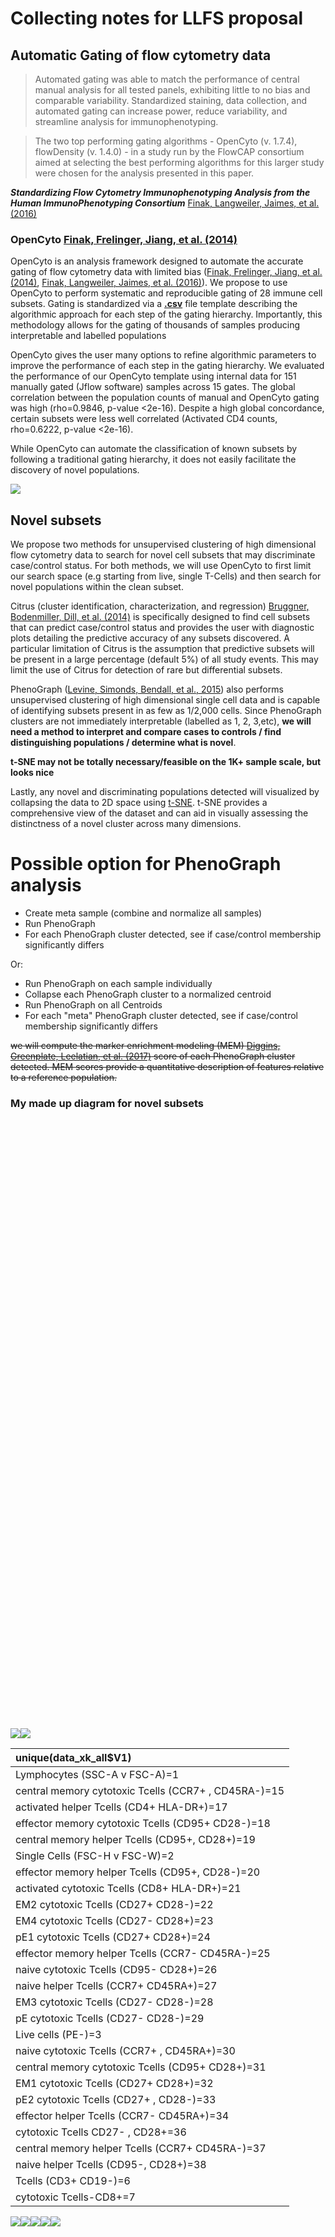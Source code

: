 # Collecting notes for LLFS proposal



## Automatic Gating of flow cytometry data

>  Automated gating was able to match the performance of central manual analysis for all tested panels, exhibiting little to no bias and comparable variability. Standardized staining, data collection, and automated gating can increase power, reduce variability, and streamline analysis for immunophenotyping.

> The two top performing gating algorithms - OpenCyto (v. 1.7.4), flowDensity (v. 1.4.0) - in a study run by the FlowCAP consortium aimed at selecting the best performing algorithms for this larger study were chosen for the analysis presented in this paper. 

***Standardizing Flow Cytometry Immunophenotyping Analysis from the Human ImmunoPhenotyping Consortium***
<a name=cite-Finak_2016></a>[Finak, Langweiler, Jaimes, et al. (2016)](https://doi.org/10.1038%2Fsrep20686)

### OpenCyto <a name=cite-Finak_2014></a>[Finak, Frelinger, Jiang, et al. (2014)](https://doi.org/10.1371%2Fjournal.pcbi.1003806)



OpenCyto is an analysis framework designed to automate the accurate gating of flow cytometry data with limited bias ([Finak, Frelinger, Jiang, et al. (2014)](https://doi.org/10.1371%2Fjournal.pcbi.1003806), [Finak, Langweiler, Jaimes, et al. (2016)](https://doi.org/10.1038%2Fsrep20686)).  We propose to use OpenCyto to perform systematic and reproducible gating of 28 immune cell subsets. Gating is standardized via a **[.csv](https://github.com/PankratzLab/auto-fcs/blob/master/explore/openCyto/lymph.dev.b.csv)** file template describing the algorithmic approach for each step of the gating hierarchy. Importantly, this methodology allows for the gating of thousands of samples producing interpretable and labelled populations

OpenCyto gives the user many options to refine algorithmic parameters to improve the performance of each step in the gating hierarchy. We evaluated the performance of our OpenCyto template using internal data for 151 manually gated (Jflow software) samples across 15 gates. The global correlation between the population counts of manual and OpenCyto gating was high (rho=0.9846, p-value <2e-16).  Despite a high global concordance, certain subsets were less well correlated (Activated CD4 counts, rho=0.6222, p-value <2e-16).

While OpenCyto can automate the classification of known subsets by following a traditional gating hierarchy, it does not easily facilitate the discovery of novel populations. 



![](index_V2_files/figure-html/unnamed-chunk-1-1.png)<!-- -->


## Novel subsets


We propose two methods for unsupervised clustering of high dimensional flow cytometry data to search for novel cell subsets that may discriminate case/control status. For both methods, we will use OpenCyto to first limit our search space (e.g starting from live, single T-Cells) and then search for novel populations within the clean subset.

Citrus (cluster identification, characterization, and regression) <a name=cite-Bruggner_2014></a>[Bruggner, Bodenmiller, Dill, et al. (2014)](https://doi.org/10.1073%2Fpnas.1408792111) is specifically designed to find cell subsets that can predict case/control status and provides the user with diagnostic plots detailing the predictive accuracy of any subsets discovered. A particular limitation of Citrus is the assumption that predictive subsets will be present in a large percentage (default 5%) of all study events. This may limit the use of Citrus for detection of rare but differential subsets.

PhenoGraph <a name=cite-Levine_2015></a>([Levine, Simonds, Bendall, et al., 2015](https://doi.org/10.1016%2Fj.cell.2015.05.047)) also performs unsupervised clustering of high dimensional single cell data and is capable of identifying subsets present in as few as 1/2,000 cells. Since PhenoGraph clusters are not immediately interpretable (labelled as 1, 2, 3,etc), **we will need a method to interpret and compare cases to controls / find distinguishing populations / determine what is novel**. 

**t-SNE may not be totally necessary/feasible on the 1K+ sample scale, but looks nice**

Lastly, any novel and discriminating populations detected will visualized by collapsing the data to 2D space using [t-SNE](https://lvdmaaten.github.io/publications/papers/JMLR_2008.pdf). t-SNE provides a comprehensive view of the dataset and can aid in visually assessing the distinctness of a novel cluster across many dimensions. 

# Possible option for PhenoGraph analysis

- Create meta sample (combine and normalize all samples)
- Run PhenoGraph
- For each PhenoGraph cluster detected, see if case/control membership significantly differs

Or:

- Run PhenoGraph on each sample individually
- Collapse each PhenoGraph cluster to a normalized centroid
- Run PhenoGraph on all Centroids
- For each "meta" PhenoGraph cluster detected, see if case/control membership significantly differs





~~we will compute the marker enrichment modeling (MEM) <a name=cite-Diggins_2017></a>[Diggins, Greenplate, Leelatian, et al. (2017)](https://doi.org/10.1038%2Fnmeth.4149) score of each PhenoGraph cluster detected. MEM scores provide a quantitative description of features relative to a reference population.~~






  <!-- and Phenograph ([Levine, Simonds, Bendall, et al., 2015](https://doi.org/10.1016%2Fj.cell.2015.05.047)) -->

### My made up diagram for novel subsets

<!--html_preserve--><div id="htmlwidget-ae6ed253ff97faad4f22" style="width:672px;height:480px;" class="visNetwork html-widget"></div>
<script type="application/json" data-for="htmlwidget-ae6ed253ff97faad4f22">{"x":{"nodes":{"id":[1,2,3,4,5,6,7],"group":["chr","chr","chr","chr","chr","chr","chr"],"label":["OpenCyto:trim to primary subset","Primary subset (T- or B-Cells?)","Phenograph","Compute MEM score","Find discriminating populations for Case/Control","Citrus","Visualize with t-SNE"],"shape":["ellipse","ellipse","ellipse","ellipse","ellipse","ellipse","ellipse"]},"edges":{"id":[1,2,3,4,5,6,7,8],"from":[1,2,2,3,4,5,6,5],"to":[2,3,6,4,5,7,5,7],"label":["related","related","related","related","related","related","related","related"]},"nodesToDataframe":true,"edgesToDataframe":true,"options":{"width":"100%","height":"100%","nodes":{"shape":"dot"},"manipulation":{"enabled":false},"edges":{"arrows":{"to":{"enabled":true,"scaleFactor":1}}},"physics":{"stabilization":{"enabled":true,"onlyDynamicEdges":false,"fit":true}},"layout":{"improvedLayout":true}},"groups":"chr","width":null,"height":null,"idselection":{"enabled":false},"byselection":{"enabled":false},"main":null,"submain":null,"footer":null},"evals":[],"jsHooks":[]}</script><!--/html_preserve--><!--html_preserve--><div id="htmlwidget-c804f419c0c3ffdbf4ab" style="width:672px;height:480px;" class="grViz html-widget"></div>
<script type="application/json" data-for="htmlwidget-c804f419c0c3ffdbf4ab">{"x":{"diagram":"digraph {\n\ngraph [layout = \"neato\",\n       outputorder = \"edgesfirst\"]\n\nnode [fontname = \"Helvetica\",\n     fontsize = \"10\",\n     shape = \"circle\",\n     fixedsize = \"true\",\n     width = \"0.5\",\n     style = \"filled\",\n     fillcolor = \"aliceblue\",\n     color = \"gray70\",\n     fontcolor = \"gray50\"]\n\nedge [len = \"1.5\",\n     color = \"gray40\",\n     arrowsize = \"0.5\"]\n\n  \"1\" [label = \"OpenCyto:trim to primary subset\", shape = \"ellipse\"] \n  \"2\" [label = \"Primary subset (T- or B-Cells?)\", shape = \"ellipse\"] \n  \"3\" [label = \"Phenograph\", shape = \"ellipse\"] \n  \"4\" [label = \"Compute MEM score\", shape = \"ellipse\"] \n  \"5\" [label = \"Find discriminating populations for Case/Control\", shape = \"ellipse\"] \n  \"6\" [label = \"Citrus\", shape = \"ellipse\"] \n  \"7\" [label = \"Visualize with t-SNE\", shape = \"ellipse\"] \n\"1\"->\"2\" [id = \"1\"] \n\"2\"->\"3\" [id = \"2\"] \n\"2\"->\"6\" [id = \"3\"] \n\"3\"->\"4\" [id = \"4\"] \n\"4\"->\"5\" [id = \"5\"] \n\"5\"->\"7\" [id = \"6\"] \n\"6\"->\"5\" [id = \"7\"] \n\"5\"->\"7\" [id = \"8\"] \n}","config":{"engine":null,"options":null}},"evals":[],"jsHooks":[]}</script><!--/html_preserve-->


<!-- ### PhenoGraph -->
<!-- ([Levine, Simonds, Bendall, et al., 2015](https://doi.org/10.1016%2Fj.cell.2015.05.047)) -->

<!-- PhenoGraph performs unsupervised clustering of high dimensional single cell data allowing for the discovery of novel subtypes. We propose to use OpenCyto to first limit our search space (e.g starting from live, single T-Cells) and then search for novel populations within the clean subset. -->

<!-- PhenoGraph produces results that are numerically labelled populations, but do not have an immediate interpretation. In order interpret the PhenoGraph results, we will compute the MEM [Diggins, Greenplate, Leelatian, et al. (2017)](https://doi.org/10.1038%2Fnmeth.4149) score of each PhenoGraph cluster allowing for (magical) comparisons between cases and controls. -->


<!-- # Phenograph examples -->

![](index_V2_files/figure-html/pgraph-1.png)<!-- -->![](index_V2_files/figure-html/pgraph-2.png)<!-- -->


|unique(data_xk_all$V1)                               |
|:----------------------------------------------------|
|Lymphocytes (SSC-A v FSC-A)=1                        |
|central memory cytotoxic Tcells (CCR7+ , CD45RA-)=15 |
|activated helper Tcells (CD4+ HLA-DR+)=17            |
|effector memory cytotoxic Tcells (CD95+ CD28-)=18    |
|central memory helper Tcells (CD95+, CD28+)=19       |
|Single Cells (FSC-H v FSC-W)=2                       |
|effector memory helper Tcells (CD95+, CD28-)=20      |
|activated cytotoxic Tcells (CD8+ HLA-DR+)=21         |
|EM2 cytotoxic Tcells (CD27+  CD28-)=22               |
|EM4 cytotoxic Tcells (CD27-  CD28+)=23               |
|pE1 cytotoxic Tcells (CD27+  CD28+)=24               |
|effector memory helper Tcells (CCR7- CD45RA-)=25     |
|naive cytotoxic Tcells (CD95- CD28+)=26              |
|naive helper Tcells (CCR7+ CD45RA+)=27               |
|EM3 cytotoxic Tcells (CD27-  CD28-)=28               |
|pE cytotoxic Tcells (CD27-  CD28-)=29                |
|Live cells (PE-)=3                                   |
|naive cytotoxic Tcells (CCR7+ , CD45RA+)=30          |
|central memory cytotoxic Tcells (CD95+ CD28+)=31     |
|EM1 cytotoxic Tcells (CD27+  CD28+)=32               |
|pE2 cytotoxic Tcells (CD27+ , CD28-)=33              |
|effector helper Tcells (CCR7- CD45RA+)=34            |
|cytotoxic Tcells CD27- , CD28+=36                    |
|central memory helper Tcells (CCR7+ CD45RA-)=37      |
|naive helper Tcells (CD95-, CD28+)=38                |
|Tcells (CD3+ CD19-)=6                                |
|cytotoxic Tcells-CD8+=7                              |

![](index_V2_files/figure-html/pgraphs3-1.png)<!-- -->![](index_V2_files/figure-html/pgraphs3-2.png)<!-- -->![](index_V2_files/figure-html/pgraphs3-3.png)<!-- -->![](index_V2_files/figure-html/pgraphs3-4.png)<!-- -->![](index_V2_files/figure-html/pgraphs3-5.png)<!-- -->


<!-- ***t-SNE is a visualization method, and not sure if it can be directly used for automated novel subset detection*** -->


<!-- ### Citrus -->
<!-- [Bruggner, Bodenmiller, Dill, et al. (2014)](https://doi.org/10.1073%2Fpnas.1408792111) -->



<!-- May be good choice for Aim 1: -->

<!-- >  Citrus (cluster identification, characterization, and regression), a data-driven approach for the identification of stratifying subpopulations in multidimensional cytometry datasets. -->

<!-- Citrus was designed to detect stratifying cell populations between cases and controls. -->








